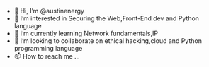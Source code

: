 - 👋 Hi, I’m @austinenergy
- 👀 I’m interested in Securing the Web,Front-End dev and Python language
- 🌱 I’m currently learning Network fundamentals,IP
- 💞️ I’m looking to collaborate on ethical hacking,cloud and Python programming language
- 📫 How to reach me ...

<!---
austinenergy/austinenergy is a ✨ special ✨ repository because its `README.md` (this file) appears on your GitHub profile.
You can click the Preview link to take a look at your changes.
--->
